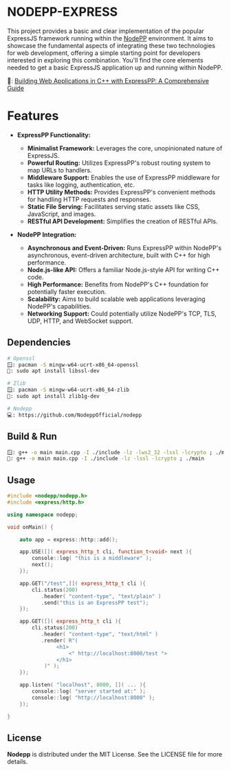 # NODEPP-EXPRESS

This project provides a basic and clear implementation of the popular ExpressJS framework running within the [NodePP](https://github.com/NodeppOfficial/nodepp) environment. It aims to showcase the fundamental aspects of integrating these two technologies for web development, offering a simple starting point for developers interested in exploring this combination. You'll find the core elements needed to get a basic ExpressJS application up and running within NodePP.

🔗: [Building Web Applications in C++ with ExpressPP: A Comprehensive Guide](https://medium.com/@EDBCBlog/building-web-applications-in-c-with-expresspp-a-comprehensive-guide-895f88314173)

# Features
- **ExpressPP Functionality:**
    - **Minimalist Framework:** Leverages the core, unopinionated nature of ExpressJS.
    - **Powerful Routing:** Utilizes ExpressPP's robust routing system to map URLs to handlers.
    - **Middleware Support:** Enables the use of ExpressPP middleware for tasks like logging, authentication, etc.
    - **HTTP Utility Methods:** Provides ExpressPP's convenient methods for handling HTTP requests and responses.
    - **Static File Serving:** Facilitates serving static assets like CSS, JavaScript, and images.
    - **RESTful API Development:** Simplifies the creation of RESTful APIs.

- **NodePP Integration:**
    - **Asynchronous and Event-Driven:** Runs ExpressPP within NodePP's asynchronous, event-driven architecture, built with C++ for high performance.
    - **Node.js-like API:** Offers a familiar Node.js-style API for writing C++ code.
    - **High Performance:** Benefits from NodePP's C++ foundation for potentially faster execution.
    - **Scalability:** Aims to build scalable web applications leveraging NodePP's capabilities.
    - **Networking Support:** Could potentially utilize NodePP's TCP, TLS, UDP, HTTP, and WebSocket support.

## Dependencies
```bash
# Openssl
🪟: pacman -S mingw-w64-ucrt-x86_64-openssl
🐧: sudo apt install libssl-dev

# Zlib
🪟: pacman -S mingw-w64-ucrt-x86_64-zlib
🐧: sudo apt install zlib1g-dev

# Nodepp
💻: https://github.com/NodeppOfficial/nodepp
```

## Build & Run
```bash
🪟: g++ -o main main.cpp -I ./include -lz -lws2_32 -lssl -lcrypto ; ./main
🐧: g++ -o main main.cpp -I ./include -lz -lssl -lcrypto ; ./main
```

## Usage

```cpp
#include <nodepp/nodepp.h>
#include <express/http.h>

using namespace nodepp;

void onMain() {

    auto app = express::http::add();

    app.USE([]( express_http_t cli, function_t<void> next ){
        console::log( "this is a middleware" );
        next();
    });

    app.GET("/test",[]( express_http_t cli ){
        cli.status(200)
           .header( "content-type", "text/plain" )
           .send("this is an ExpressPP test");
    });

    app.GET([]( express_http_t cli ){
        cli.status(200)
           .header( "content-type", "text/html" )
           .render( R"(
                <h1> 
                    <° http://localhost:8000/test °> 
                </h1>
            )" );
    });

    app.listen( "localhost", 8000, []( ... ){
        console::log( "server started at:" );
        console::log( "http://localhost:8000" );
    });

}
```

## License

**Nodepp** is distributed under the MIT License. See the LICENSE file for more details.
